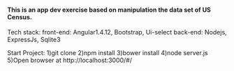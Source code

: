 #### This is an app dev exercise based on manipulation the data set of US Census.


Tech stack: 
front-end: Angular1.4.12, Bootstrap, Ui-select
back-end: Nodejs, ExpressJs, Sqlite3

Start Project:
1)git clone 
2)npm install
3)bower install
4)node server.js
5)Open browser at http://localhost:3000/#/



